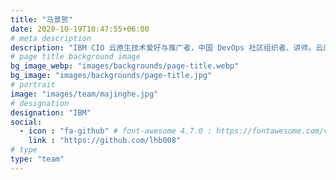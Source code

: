 ```yaml
---
title: "马景贺"
date: 2020-10-19T10:47:55+06:00
# meta description
description: "IBM CIO 云原生技术爱好与推广者，中国 DevOps 社区组织者、讲师。云原生社区大连站发起人之一。"
# page title background image
bg_image_webp: "images/backgrounds/page-title.webp"
bg_image: "images/backgrounds/page-title.jpg"
# portrait
image: "images/team/majinghe.jpg"
# designation
designation: "IBM"
social:
  - icon : "fa-github" # font-awesome 4.7.0 : https://fontawesome.com/v4.7.0/icons/
    link : "https://github.com/lhb008"
# type
type: "team"
---
```


